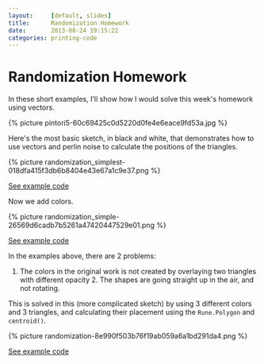 ```yaml
---
layout:     [default, slides]
title:      Randomization Homework
date:       2013-08-24 19:15:22
categories: printing-code
---
```


Randomization Homework
======================

In these short examples, I'll show how I would solve this week's homework using vectors.

{% picture pintori5-60c69425c0d5220d0fe4e6eace9fd53a.jpg %}

Here's the most basic sketch, in black and white, that demonstrates how to use vectors and perlin noise to calculate the positions of the triangles.

{% picture randomization_simplest-018dfa415f3db6b8404e43e67a1c9e37.png %}

[See example code](/examples/randomization/pintori_1/index.html)

Now we add colors.

{% picture randomization_simple-26569d6cadb7b5261a47420447529e01.png %}

[See example code](/examples/randomization/pintori_2/index.html)

In the examples above, there are 2 problems:

1. The colors in the original work is not created by overlaying two triangles with different opacity 2. The shapes are going straight up in the air, and not rotating.

This is solved in this (more complicated sketch) by using 3 different colors and 3 triangles, and calculating their placement using the `Rune.Polygon` and `centroid()`.

{% picture randomization-8e990f503b76f19ab059a6a1bd291da4.png %}

[See example code](/examples/randomization/pintori_3/index.html)
